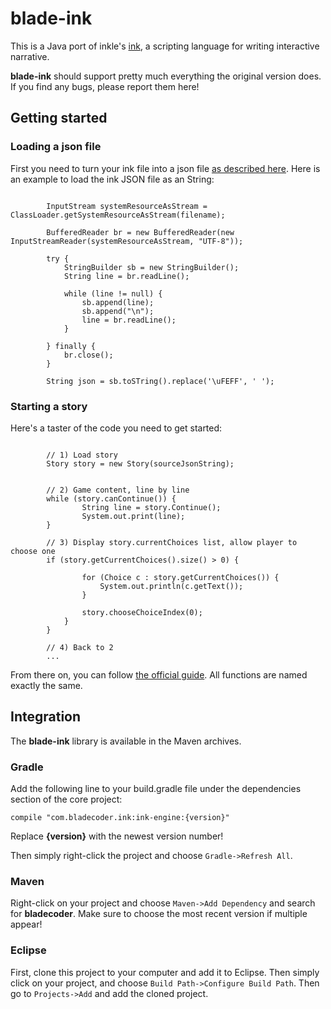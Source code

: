 # blade-ink

This is a Java port of inkle's [ink](https://github.com/inkle/ink), a scripting language for writing interactive narrative.

**blade-ink** should support pretty much everything the original version does. If you find any bugs, please report them here!

## Getting started

### Loading a json file

First you need to turn your ink file into a json file [as described here](https://github.com/inkle/ink#using-inklecate-on-the-command-line).  Here is an example to load the ink JSON file as an String:

```
		
		InputStream systemResourceAsStream = ClassLoader.getSystemResourceAsStream(filename);

		BufferedReader br = new BufferedReader(new InputStreamReader(systemResourceAsStream, "UTF-8"));

		try {
			StringBuilder sb = new StringBuilder();
			String line = br.readLine();

			while (line != null) {
				sb.append(line);
				sb.append("\n");
				line = br.readLine();
			}

		} finally {
			br.close();
		}
		
		String json = sb.toSTring().replace('\uFEFF', ' ');
```

### Starting a story

Here's a taster of the code you need to get started:

```
		
		// 1) Load story
		Story story = new Story(sourceJsonString);
		

		// 2) Game content, line by line
		while (story.canContinue()) {
				String line = story.Continue();
				System.out.print(line);
		}

		// 3) Display story.currentChoices list, allow player to choose one
		if (story.getCurrentChoices().size() > 0) {

				for (Choice c : story.getCurrentChoices()) {
					System.out.println(c.getText());
				}

				story.chooseChoiceIndex(0);
			}
		}
		
		// 4) Back to 2
		...
```

From there on, you can follow [the official guide](https://github.com/inkle/ink/blob/master/Documentation/RunningYourInk.md#getting-started-with-the-runtime-api). All functions are named exactly the same.

## Integration

The **blade-ink** library is available in the Maven archives.

### Gradle

Add the following line to your build.gradle file under the dependencies section of the core project:

```
compile "com.bladecoder.ink:ink-engine:{version}"
```

Replace **{version}** with the newest version number!

Then simply right-click the project and choose `Gradle->Refresh All`.

### Maven

Right-click on your project and choose `Maven->Add Dependency` and search for **bladecoder**. Make sure to choose the most recent version if multiple appear!

### Eclipse

First, clone this project to your computer and add it to Eclipse. Then simply click on your project, and choose `Build Path->Configure Build Path`. Then go to `Projects->Add` and add the cloned project.

